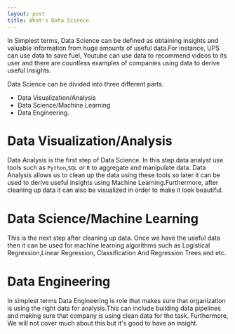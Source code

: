 ```yaml
---
layout: post
title: What's Data Science
---
```

In Simplest terms, Data Science can be defined as obtaining insights and valuable 
information from huge amounts of useful data.For instance, UPS can use data to save fuel,
Youtube can use data to recommend videos to its user and there are countless examples of
companies using data to derive useful insights.

Data Science can be divided into three different parts.

- Data Visualization/Analysis
- Data Science/Machine Learning 
- Data Engineering.


# Data Visualization/Analysis
Data Analysis is the first step of Data Science. In this step data analyst use tools such as `Python`,`SQL` or `R` to aggregate and manipulate data.
Data Analysis allows us to clean up the data using these tools so later it can be used to derive useful insights using Machine Learning.Furthermore, after cleaning up
data it can also be visualized in order to make it look beautiful.

# Data Science/Machine Learning
This is the next step after cleaning up data. Once we have the useful data then it can be used for machine learning algorithms such as Logistical Regression,Linear Regression,
Classification And Regression Trees and etc.

# Data Engineering
In simplest terms Data Engineering is role that makes sure that organization is using the right data for analysis.This can include building data pipelines and making sure that
company is using clean data for the task. Furthermore, We will not cover much about this but it's good to have an insight.


